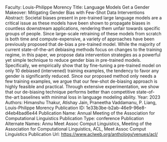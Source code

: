 Faculty: Louis-Philippe Morency
Title: Language Models Get a Gender Makeover: Mitigating Gender Bias with Few-Shot Data Interventions
Abstract: Societal biases present in pre-trained large language models are a critical issue as these models have been shown to propagate biases in countless downstream applications, rendering them unfair towards specific groups of people. Since large-scale retraining of these models from scratch is both time and compute-expensive, a variety of approaches have been previously proposed that de-bias a pre-trained model. While the majority of current state-of-the-art debiasing methods focus on changes to the training regime, in this paper, we propose data intervention strategies as a powerful yet simple technique to reduce gender bias in pre-trained models. Specifically, we empirically show that by fine-tuning a pre-trained model on only 10 debiased (intervened) training examples, the tendency to favor any gender is significantly reduced. Since our proposed method only needs a few training examples, we argue that our few-shot de-biasing approach is highly feasible and practical. Through extensive experimentation, we show that our de-biasing technique performs better than competitive state-of-the-art baselines with minimal loss in language modeling ability.
Year: 2023
Authors: Himanshu Thakur, Atishay Jain, Praneetha Vaddamanu, P. Liang, Louis-Philippe Morency
Publication ID: 1e33b3be-b2ab-46e9-96e8-d4eb4bad6e44
Publication Name: Annual Meeting of the Association for Computational Linguistics
Publication Type: conference
Publication Alternate Names: Annu Meet Assoc Comput Linguistics, Meeting of the Association for Computational Linguistics, ACL, Meet Assoc Comput Linguistics
Publication Url: https://www.aclweb.org/anthology/venues/acl/

